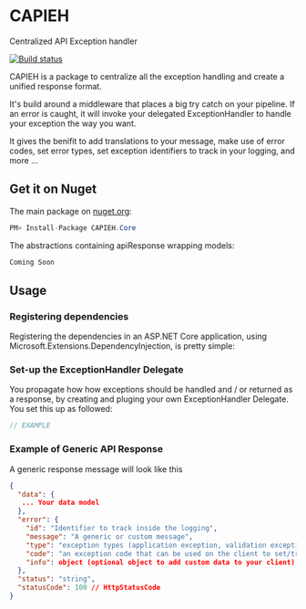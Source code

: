 # CAPIEH
Centralized API Exception handler

[![Build status](https://dev.azure.com/DavidVanderheyden/CAPIEH%20(Centralized%20API%20Exception%20Handler)/_apis/build/status/CAPIEH%20(Centralized%20API%20Exception%20Handler)-ASP.NET%20Core-CI)](https://dev.azure.com/DavidVanderheyden/CAPIEH%20(Centralized%20API%20Exception%20Handler)/_build/latest?definitionId=11)


CAPIEH is a package to centralize all the exception handling and create a unified response format.

It's build around a middleware that places a big try catch on your pipeline. If an error is caught, it will invoke your delegated ExceptionHandler to handle your exception the way you want.

It gives the benifit to add translations to your message, make use of error codes, set error types, set exception identifiers to track in your logging, and more ...


## Get it on Nuget

The main package on [nuget.org](https://www.nuget.org/packages/SpecificatR/):
``` csharp
PM> Install-Package CAPIEH.Core
```

The abstractions containing apiResponse wrapping models:
``` csharp
Coming Soon
```

## Usage
### Registering dependencies
Registering the dependencies in an ASP.NET Core application, using Microsoft.Extensions.DependencyInjection, is pretty simple:

### Set-up the ExceptionHandler Delegate

You propagate how how exceptions should be handled and / or returned as a response, by creating and pluging your own ExceptionHandler Delegate. You set this up as followed:
``` csharp
// EXAMPLE
``` 

### Example of Generic API Response

A generic response message will look like this
```json
{
  "data": {
   ... Your data model
  },
  "error": {
    "id": "Identifier to track inside the logging",
    "message": "A generic or custom message",
    "type": "exception types (application exception, validation exception, ... whatever you can make up)",
    "code": "an exception code that can be used on the client to set/translate exception messages client side",
    "info": object (optional object to add custom data to your client),
  },
  "status": "string",
  "statusCode": 100 // HttpStatusCode
}
```




